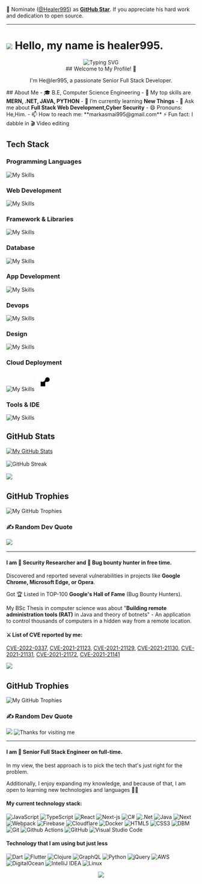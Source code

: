 📢 Nominate ([@Healer995](https://github.com/healer995/)) as **[GitHub Star](https://stars.github.com/nominate)**. If you appreciate his hard work and dedication to open source.

---

# <img src="https://media.giphy.com/media/hvRJCLFzcasrR4ia7z/giphy.gif" width="30px"> Hello, my name is healer995.

<!-- Portfolio Showcase Container -->
<div align="center">
  
  <img src="https://readme-typing-svg.demolab.com?font=Fira+Code&weight=500&size=25&pause=1000&color=00ADB5&center=true&vCenter=true&width=435&lines=Hi+%F0%9F%91%8B%2C+I'm+He@ler!;Full-Stack+Web+Developer;Tech+Explorer;Cybersecurity+Enthusiast;" alt="Typing SVG" />

  <br />
## Welcome to My Profile! 👋 

I'm He@ler995, a passionate Senior Full Stack Developer.

</div>
## About Me
- 🎓 B.E, Computer Science Engineering
- 🌱 My top skills are <b>MERN, .NET, JAVA, PYTHON</b>
- 🔭 I’m currently learning <b>New Things</b>
- 💬 Ask me about <b>Full Stack Web Development,Cyber Security</b>
- 😄 Pronouns: He,Him.
- 📫 How to reach me: **markasmai995@gmail.com**
<!--- 👯 I’m looking to collaborate on [Open Source Projects or Areas of Interest].
- 🤔 I’m looking for help with [Something you need help with].-->
⚡ Fun fact: I dabble in 🎬 Video editing

## Tech Stack

<h3 align="left">Programming Languages </h3>

![My Skills](https://skillicons.dev/icons?i=c,cpp,java,python,js,ts)

<h3 align="left">Web Development</h3>

![My Skills](https://skillicons.dev/icons?i=html,css,bootstrap,react,vite,nextjs,nodejs,express,tailwind)

<h3 align="left">Framework & Libraries</h3>

![My Skills](https://skillicons.dev/icons?i=react,net,spring,django,flask)

<h3 align="left">Database</h3>

![My Skills](https://skillicons.dev/icons?i=mysql,mongodb,postgresql,firebase)

<h3 align="left">App Development</h3>

![My Skills](https://skillicons.dev/icons?i=react)

<h3 align="left">Devops</h3>

![My Skills](https://skillicons.dev/icons?i=docker,jenkins,kubernetes,jira,scrum,agile)

<h3 align="left">Design</h3>

![My Skills](https://skillicons.dev/icons?i=webflow,figma)

<h3 align="left">Cloud Deployment</h3>

![My Skills](https://skillicons.dev/icons?i=aws,netlify,vercel) <img src="https://github.com/vigneshwaranbalamurugan/vigneshwaranbalamurugan/blob/20bb4b459e85c303365179ea2e4446c1f08cb2ec/render.png" alt="onrender" width="49" height="49" style="border-radius:5px;" >

<h3 align="left">Tools & IDE</h3>

![My Skills](https://skillicons.dev/icons?i=windows,mint,git,github,vscode,idea,postman)

<!--## GitHub Stats
[![Your GitHub Stats](https://github-readme-stats.vercel.app/api?username=YourUsername&show_icons=true&theme=radical)](https://github.com/YourUsername)
-->

<!--- [Twitter](Your Twitter Profile Link)
- [Personal Website/Blog](Your Website or Blog Link)-->
## GitHub Stats
[![My GitHub Stats](https://denvercoder1-github-readme-stats.vercel.app/api?username=vigneshwaranbalamurugan&show_icons=true&count_private=true&theme=radical)](https://github.com/vigneshwaranbalamurugan)
<br>
<br>
![GitHub Streak](https://github-readme-streak-stats.herokuapp.com/?user=vigneshwaranbalamurugan&theme=dark&background=0d1117&border=00ff00&stroke=00ff00&ring=00ff00&fire=00ff00&currStreakLabel=00ff00&currStreakNum=00ff00&sideNums=ffffff&sideLabels=ffffff&dates=00ff00)
<br>
<br>
![](https://github-readme-stats.vercel.app/api/top-langs/?username=vigneshwaranbalamurugan&theme=gotham&hide_border=false&include_all_commits=true&count_private=true&layout=compact)


## GitHub Trophies
![My GitHub Trophies](https://github-profile-trophy.vercel.app/?username=vigneshwaranbalamurugan&theme=radical&no-frame=true&no-bg=true&margin-w=1)

### ✍️ Random Dev Quote
![](https://quotes-github-readme.vercel.app/api?type=horizontal&theme=radical)

<dr>

---

####  I am 👾 Security Researcher and 🔏 Bug bounty hunter in free time.
Discovered and reported several vulnerabilities in projects like **Google Chrome, Microsoft Edge, or Opera**.

Got 🏆 Listed in TOP-100 **Google's Hall of Fame** (Bug Bounty Hunters).

My BSc Thesis in computer science was about "**Building remote administration tools (RAT)** in Java and theory of botnets" - An application to control thousands of computers in a hidden way from a remote location.

#### ⚔️ List of CVE reported by me:
[CVE-2022-0337](https://github.com/Puliczek/CVE-2022-0337-PoC-Google-Chrome-Microsoft-Edge-Opera), [CVE-2021-21123](https://github.com/Puliczek/CVE-2021-21123-PoC-Google-Chrome), [CVE-2021-21129](https://github.com/Puliczek/CVE-2021-21123-PoC-Google-Chrome), [CVE-2021-21130](https://github.com/Puliczek/CVE-2021-21123-PoC-Google-Chrome), [CVE-2021-21131](https://github.com/Puliczek/CVE-2021-21123-PoC-Google-Chrome), [CVE-2021-21172](https://github.com/Puliczek/CVE-2021-21123-PoC-Google-Chrome), [CVE-2021-21141](https://github.com/Puliczek/CVE-2021-21123-PoC-Google-Chrome)

![](https://hit.yhype.me/github/profile?user_id=12344862)

## GitHub Trophies
![My GitHub Trophies](https://github-profile-trophy.vercel.app/?username=vigneshwaranbalamurugan&theme=radical&no-frame=true&no-bg=true&margin-w=1)

### ✍️ Random Dev Quote
![](https://quotes-github-readme.vercel.app/api?type=horizontal&theme=radical)
<img height="120" alt="Thanks for visiting me" width="100%" src="https://raw.githubusercontent.com/BrunnerLivio/brunnerlivio/master/images/marquee.svg" />

<!--Feel free to fork and customize this template for your own GitHub profile. Happy coding!-->


--- 
#### I am 🧙 Senior Full Stack Engineer on full-time.


In my view, the best approach is to pick the tech that's just right for the problem.

Additionally, I enjoy expanding my knowledge, and because of that, I am open to learning new technologies and languages 🐱‍👓

#### My current technology stack:
![JavaScript](https://img.shields.io/badge/javascript-%23323330.svg?style=flat-square&logo=javascript&logoColor=%23F7DF1E)
![TypeScript](https://img.shields.io/badge/-TypeScript-007ACC?style=flat-square&logo=typescript&logoColor=white)
![React](https://img.shields.io/badge/react-%2320232a.svg?style=flat-square&logo=react&logoColor=%2361DAFB)
![Next-js](https://img.shields.io/badge/Next-black?style=flat-square&logo=next.js&logoColor=white)
![C#](https://img.shields.io/badge/c%23-%23239120.svg?style=flat-square&logo=c-sharp&logoColor=white)
![.Net](https://img.shields.io/badge/.NET-5C2D91?style=flat-square&logo=.net&logoColor=white)
![Java](https://img.shields.io/badge/java-%23ED8B00.svg?style=flat-square&logo=java&logoColor=white)
![Next](https://img.shields.io/badge/next-%230072C6.svg?style=flat-square&logo=next-devops&logoColor=white)
![Webpack](https://img.shields.io/badge/-Webpack-8DD6F9?style=flat-square&logo=webpack&logoColor=white)
![Firebase](https://img.shields.io/badge/firebase-%23039BE5.svg?style=flat-square&logo=firebase)
![Cloudflare](https://img.shields.io/badge/Cloudflare-F38020?style=flat-square&logo=Cloudflare&logoColor=white)
![Docker](https://img.shields.io/badge/-Docker-46a2f1?style=flat-square&logo=docker&logoColor=white)
![HTML5](https://img.shields.io/badge/-HTML5-E34F26?style=flat-square&logo=html5&logoColor=white)
![CSS3](https://img.shields.io/badge/css3-%231572B6.svg?style=flat-square&logo=css3&logoColor=white)
![DBM](https://img.shields.io/badge/Microsoft%20SQL%20Sever-CC2927?style=flat-square&logo=microsoft%20sql%20server&logoColor=white)
![Git](https://img.shields.io/badge/-Git-F05032?style=flat-square&logo=git&logoColor=white)
![Github Actions](https://img.shields.io/badge/-Github_Actions-2088FF?style=flat-square&logo=github-actions&logoColor=white)
![GitHub](https://img.shields.io/badge/github-%23121011.svg?style=flat-square&logo=github&logoColor=white)
![Visual Studio Code](https://img.shields.io/badge/Visual%20Studio%20Code-0078d7.svg?style=flat-square&logo=visual-studio-code&logoColor=white)

#### Technology that I am using but just less
![Dart](https://img.shields.io/badge/dart-%230175C2.svg?style=flat-square&logo=dart&logoColor=white)
![Flutter](https://img.shields.io/badge/Flutter-%2302569B.svg?style=flat-square&logo=Flutter&logoColor=white)
![Clojure](https://img.shields.io/badge/Clojure-%23Clojure.svg?style=flat-square&logo=Clojure&logoColor=Clojure)
![GraphQL](https://img.shields.io/badge/-GraphQL-E10098?style=flat-square&logo=graphql&logoColor=white)
![Python](https://img.shields.io/badge/python-3670A0?style=flat-square&logo=python&logoColor=ffdd54)
![jQuery](https://img.shields.io/badge/jquery-%230769AD.svg?style=flat-square&logo=jquery&logoColor=white)
![AWS](https://img.shields.io/badge/AWS-%23FF9900.svg?style=flat-square&logo=amazon-aws&logoColor=white)
![DigitalOcean](https://img.shields.io/badge/DigitalOcean-%230167ff.svg?style=flat-square&logo=digitalOcean&logoColor=white)
![IntelliJ IDEA](https://img.shields.io/badge/IntelliJIDEA-000000.svg?style=flat-square&logo=intellij-idea&logoColor=white)
![Linux](https://img.shields.io/badge/Linux-FCC624?style=flat-square&logo=linux&logoColor=black)

<p align="center">
  <img src="https://capsule-render.vercel.app/api?type=waving&color=gradient&height=100&section=footer&width=100%"/>
</p>
